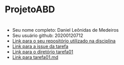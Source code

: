 # ProjetoABD <h1>
  
- Seu nome completo: Daniel Leônidas de Medeiros
- Seu usuário github: 20200120712
- [Link para o seu repositório utilizado na disciplina](https://github.com/20200120712/ProjetoABD)
- [Link para a issue da tarefa](https://github.com/20200120712/ProjetoABD/issues/1)
- [Link para o diretório tarefa01](https://github.com/20200120712/ProjetoABD/tree/main/tarefas/t01)
- [Link para tarefa01.md](https://github.com/20200120712/ProjetoABD/blob/main/tarefas/t01/tarefa01.md)
